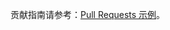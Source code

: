 贡献指南请参考：[Pull Requests 示例](https://ayugespidertools.readthedocs.io/en/latest/additional/contributing.html)。
